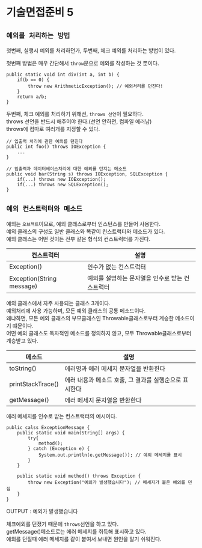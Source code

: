 # 기술면접준비 5


## `예외를 처리하는 방법`
첫번째, 실행시 예외를 처리하던가, 두번째, 체크 예외를 처리하는 방법이 있다.

첫번째 방법은 매우 간단해서 `throw`문으로 예외를 작성하는 것 뿐이다.
~~~
public static void int div(int a, int b) {
	if(b == 0) {
		throw new ArithmeticException(); // 예외처리를 던진다!
	}
	return a/b;
}

~~~
두번째, 체크 예외를 처리하기 위해선, `throws 선언`이 필요하다.  
throws 선언을 반드시 해주어야 한다.(선언 안하면, 컴파일 에러남)  
throws에 컴마로 여러개를 지정할 수 있다.

~~~
// 입출력 처리에 관한 예외를 던진다
public int foo() throws IOException {
	...
}

// 입출력과 데이터베이스처리에 대한 예외를 던지는 메소드
public void bar(String s) throws IOException, SQLException {
	if(...) throws new IOException();
	if(...) throws new SQLException();
}
~~~


## `예외 컨스트럭터와 메소드`
예외는 `오브젝트`이므로, 예외 클래스로부터 인스턴스를 만들어 사용한다.  
예외 클래스의 구성도 일반 클래스와 똑같이 컨스트럭터와 메소드가 있다.  
예외 클래스는 어떤 것이든 전부 같은 형식의 컨스트럭터를 가진다.  

컨스트럭터               |설명                                           
-------------------------|-----------------------------------------------
Exception()              |인수가 없는 컨스트럭터                         
Exception(String message)|예외를 설명하는 문자열을 인수로 받는 컨스트럭터

예외 클래스에서 자주 사용되는 클래스 3개이다.  
예외처리에 사용 가능하며, 모든 예외 클래스의 공통 메소드이다.  
왜냐하면, 모든 예외 클래스의 부모클래스인 Throwable클래스로부터 계승한 메소드이기 떄문이다.  
어떤 예외 클래스도 독자적인 메소드를 정의하지 않고, 모두 Throwable클래스로부터 계승받고 있다.  

메소드                   |설명                                           
-------------------------|-----------------------------------------------
toString()               |에러명과 에러 메세지 문자열을 반환한다
printStackTrace()        |에러 내용과 메소드 호출, 그 결과를 실행순으로 표시한다
getMessage()             |에러 메세지 문자열을 반환한다


에러 메세지를 인수로 받는 컨스트럭터의 예시이다.
~~~
public calss ExceptionMessage {
	public static void main(String[] args) {
		try{
			method();
		} catch (Exception e) {
			System.out.println(e.getMessage()); // 예외 메세지를 표시
		}
	}
	
	public static void method() throws Exception {
		throw new Exception("예외가 발생했습니다"); // 메세지가 붙은 예외를 던짐
	}
}
~~~
OUTPUT : 예외가 발생했습니다

체크예외를 던졌기 때문에 `throws`선언을 하고 있다.  
getMessage()메소드로는 에러 메세지를 취득해 표시하고 있다.  
예외를 던질때 에러 메세지를 같이 붙여서 보내면 원인을 알기 쉬워진다.  
